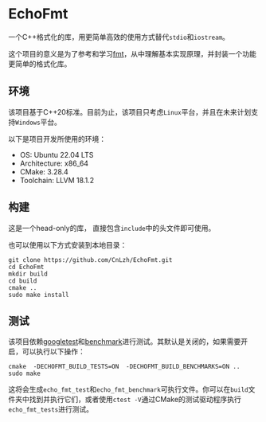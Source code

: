 # EchoFmt

一个C++格式化的库，用更简单高效的使用方式替代`stdio`和`iostream`。

这个项目的意义是为了参考和学习[fmt](https://github.com/fmtlib/fmt)，从中理解基本实现原理，并封装一个功能更简单的格式化库。

## 环境

该项目基于C++20标准。目前为止，该项目只考虑`Linux`平台，并且在未来计划支持`Windows`平台。

以下是项目开发所使用的环境：

- OS: Ubuntu 22.04 LTS
- Architecture: x86_64
- CMake: 3.28.4
- Toolchain: LLVM 18.1.2

## 构建

这是一个head-only的库， 直接包含`include`中的头文件即可使用。

也可以使用以下方式安装到本地目录：


```
git clone https://github.com/CnLzh/EchoFmt.git
cd EchoFmt
mkdir build
cd build
cmake ..
sudo make install
```

## 测试

该项目依赖[googletest](https://github.com/google/googletest)和[benchmark](https://github.com/google/benchmark)进行测试。其默认是关闭的，如果需要开启，可以执行以下操作：


```
cmake  -DECHOFMT_BUILD_TESTS=ON  -DECHOFMT_BUILD_BENCHMARKS=ON ..
sudo make
```

这将会生成`echo_fmt_test`和`echo_fmt_benchmark`可执行文件。你可以在`build`文件夹中找到并执行它们，或者使用`ctest -V`通过CMake的测试驱动程序执行`echo_fmt_tests`进行测试。


